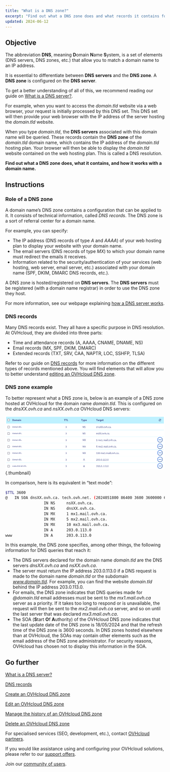 ```yaml
---
title: "What is a DNS zone?"
excerpt: "Find out what a DNS zone does and what records it contains for a domain name"
updated: 2024-06-12
---
```


## Objective

The abbreviation **DNS**, meaning **D**omain **N**ame **S**ystem, is a set of elements (DNS servers, DNS zones, etc.) that allow you to match a domain name to an IP address.

It is essential to differentiate between **DNS servers** and the **DNS zone**. A **DNS zone** is configured on the **DNS server**.

To get a better understanding of all of this, we recommend reading our guide on [What is a DNS server?](/pages/web_cloud/domains/dns_server_general_information).

For example, when you want to access the *domain.tld* website via a web browser, your request is initially processed by this DNS set. This DNS set will then provide your web browser with the IP address of the server hosting the *domain.tld* website.

When you type *domain.tld*, the **DNS servers** associated with this domain name will be queried. These records contain the **DNS zone** of the *domain.tld* domain name, which contains the IP address of the *domain.tld* hosting plan. Your browser will then be able to display the *domain.tld* website contained on the web hosting plan. This is called a DNS resolution.

**Find out what a DNS zone does, what it contains, and how it works with a domain name.**

## Instructions

### Role of a DNS zone

A domain name’s DNS zone contains a configuration that can be applied to it. It consists of technical information, called *DNS records*. The DNS zone is a sort of referral center for a domain name.

For example, you can specify:

- The IP address (DNS records of type *A* and *AAAA*) of your web hosting plan to display your website with your domain name.
- The email servers (DNS records of type *MX*) to which your domain name must redirect the emails it receives.
- Information related to the security/authentication of your services (web hosting, web server, email server, etc.) associated with your domain name (SPF, DKIM, DMARC DNS records, etc.).

A DNS zone is hosted/registered on **DNS servers**. The **DNS servers** must be registered (with a domain name registrar) in order to use the DNS zone they host.

For more information, see our webpage explaining [how a DNS server works](/links/web/domains-dns-server).

### DNS records

Many DNS records exist. They all have a specific purpose in DNS resolution. At OVHcloud, they are divided into three parts:

- Time and attendance records (A, AAAA, CNAME, DNAME, NS)
- Email records (MX, SPF, DKIM, DMARC)
- Extended records (TXT, SRV, CAA, NAPTR, LOC, SSHFP, TLSA)

Refer to our guide on [DNS records](/pages/web_cloud/domains/dns_zone_records) for more information on the different types of records mentioned above. You will find elements that will allow you to better understand [editing an OVHcloud DNS zone](/pages/web_cloud/domains/dns_zone_edit).

### DNS zone example

To better represent what a DNS zone is, below is an example of a DNS zone hosted at OVHcloud for the domain name *domain.tld*. This is configured on the *dnsXX.ovh.ca* and *nsXX.ovh.ca* OVHcloud DNS servers:

![DNS zone dashboard](images/dns-zone-dashboard-ca.png){.thumbnail}

In comparison, here is its equivalent in “text mode”:

```bash
$TTL 3600
@	IN SOA dnsXX.ovh.ca. tech.ovh.net. (2024051800 86400 3600 3600000 60)
                 IN NS     nsXX.ovh.ca.
                 IN NS     dnsXX.ovh.ca.
                 IN MX     1 mx1.mail.ovh.ca.
                 IN MX     5 mx2.mail.ovh.ca.
                 IN MX     10 mx3.mail.ovh.ca.
                 IN A      203.0.113.0
www              IN A      203.0.113.0
```

In this example, the DNS zone specifies, among other things, the following information for DNS queries that reach it:

- The DNS servers declared for the domain name *domain.tld* are the DNS servers *dnsXX.ovh.ca* and *nsXX.ovh.ca*.
- The server must return the IP address 203.0.113.0 if a DNS request is made to the domain name *domain.tld* or the subdomain *www.domain.tld*. For example, you can find the website *domain.tld* behind the IP address 203.0.113.0.
- For emails, the DNS zone indicates that DNS queries made for *@domain.tld* email addresses must be sent to the *mx1.mail.ovh.ca* server as a priority. If it takes too long to respond or is unavailable, the request will then be sent to the *mx2.mail.ovh.ca* server, and so on until the last server that was declared *mx3.mail.ovh.ca*.
- The SOA (**S**tart **O**f **A**uthority) of the OVHcloud DNS zone indicates that the last update date of the DNS zone is 18/05/2024 and that the refresh time of the DNS zone is 3600 seconds. In DNS zones hosted elsewhere than at OVHcloud, the SOAs may contain other elements such as the email address of the DNS zone administrator. For security reasons, OVHcloud has chosen not to display this information in the SOA.

## Go further

[What is a DNS server?](/pages/web_cloud/domains/dns_server_general_information)

[DNS records](/pages/web_cloud/domains/dns_zone_records)

[Create an OVHcloud DNS zone](/pages/web_cloud/domains/dns_zone_create)

[Edit an OVHcloud DNS zone](/pages/web_cloud/domains/dns_zone_edit)

[Manage the history of an OVHcloud DNS zone](/pages/web_cloud/domains/dns_zone_history)

[Delete an OVHcloud DNS zone](/pages/web_cloud/domains/dns_zone_deletion)

For specialised services (SEO, development, etc.), contact [OVHcloud partners](/links/partner).
 
If you would like assistance using and configuring your OVHcloud solutions, please refer to our [support offers](/links/support).
 
Join our [community of users](/links/community).